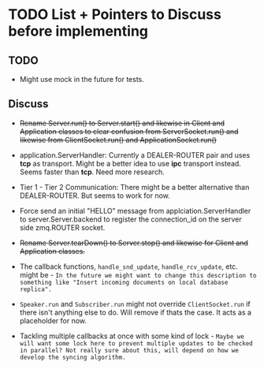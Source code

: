 TODO List + Pointers to Discuss before implementing
===================================================

TODO
----

* Might use mock in the future for tests.

Discuss
-------

* ~~Rename Server.run() to Server.start() and likewise in Client and
  Application classes to clear confusion from ServerSocket.run() and
  likewise from ClientSocket.run() and ApplicationSocket.run()~~

* application.ServerHandler: Currently a DEALER-ROUTER pair and uses
  __tcp__ as transport. Might be a better idea to use __ipc__
  transport instead. Seems faster than __tcp__. Need more research.

* Tier 1 - Tier 2 Communication: There might be a better alternative
  than DEALER-ROUTER. But seems to work for now.

* Force send an initial "HELLO" message from applciation.ServerHandler
  to server.Server.backend to register the connection_id on the server
  side zmq.ROUTER socket.

* ~~Rename Server.tearDown() to Server.stop() and likewise for Client and Application classes.~~

*  The callback functions, `handle_snd_update`, `handle_rcv_update`,
   etc. might be - `In the future we might want to change this description to something like "Insert incoming documents on local database replica".`

* `Speaker.run` and `Subscriber.run` might not override
  `ClientSocket.run` if there isn't anything else to do. Will remove
  if thats the case. It acts as a placeholder for now.

* Tackling multiple callbacks at once with some kind of lock - `Maybe we will want some lock here to prevent multiple updates to be checked in parallel? Not really sure about this, will depend on how we develop the syncing algorithm.`

